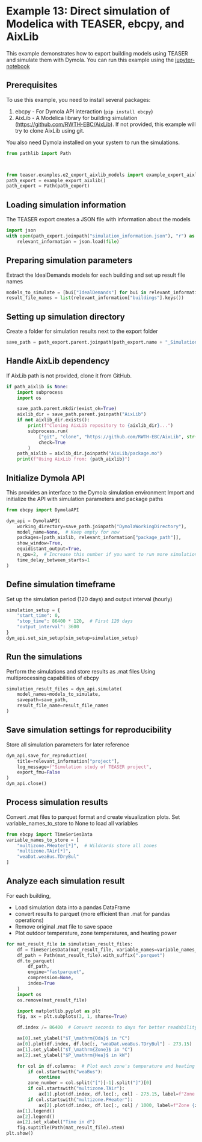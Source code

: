 
# Example 13: Direct simulation of Modelica with TEASER, ebcpy, and AixLib
This example demonstrates how to export building models using TEASER and simulate them with Dymola.
You can run this example using the [jupyter-notebook](https://mybinder.org/v2/gh/RWTH-EBC/TEASER/main?labpath=docs%2Fjupyter_notebooks)

## Prerequisites
To use this example, you need to install several packages:
1. ebcpy - For Dymola API interaction (`pip install ebcpy`)
2. AixLib - A Modelica library for building simulation (https://github.com/RWTH-EBC/AixLib).
  If not provided, this example will try to clone AixLib using git.

You also need Dymola installed on your system to run the simulations.

```python
from pathlib import Path



from teaser.examples.e2_export_aixlib_models import example_export_aixlib
path_export = example_export_aixlib()
path_export = Path(path_export)
```

## Loading simulation information
The TEASER export creates a JSON file with information about the models

```python
import json
with open(path_export.joinpath("simulation_information.json"), "r") as file:
    relevant_information = json.load(file)
```

## Preparing simulation parameters
Extract the IdealDemands models for each building and set up result file names

```python
models_to_simulate = [bui["IdealDemands"] for bui in relevant_information["buildings"].values()]
result_file_names = list(relevant_information["buildings"].keys())
```

## Setting up simulation directory
Create a folder for simulation results next to the export folder

```python
save_path = path_export.parent.joinpath(path_export.name + "_SimulationResults")
```

## Handle AixLib dependency
If AixLib path is not provided, clone it from GitHub.

```python
if path_aixlib is None:
    import subprocess
    import os

    save_path.parent.mkdir(exist_ok=True)
    aixlib_dir = save_path.parent.joinpath("AixLib")
    if not aixlib_dir.exists():
        print(f"Cloning AixLib repository to {aixlib_dir}...")
        subprocess.run(
            ["git", "clone", "https://github.com/RWTH-EBC/AixLib", str(aixlib_dir)],
            check=True
        )
    path_aixlib = aixlib_dir.joinpath("AixLib/package.mo")
    print(f"Using AixLib from: {path_aixlib}")
```

## Initialize Dymola API
This provides an interface to the Dymola simulation environment
Import and initialize the API with simulation parameters and package paths

```python
from ebcpy import DymolaAPI

dym_api = DymolaAPI(
    working_directory=save_path.joinpath("DymolaWorkingDirectory"),
    model_name=None,  # Keep empty for now
    packages=[path_aixlib, relevant_information["package_path"]],
    show_window=True,
    equidistant_output=True,
    n_cpu=2,  # Increase this number if you want to run more simulations in parallel.
    time_delay_between_starts=1
)
```

## Define simulation timeframe
Set up the simulation period (120 days) and output interval (hourly)

```python
simulation_setup = {
    "start_time": 0,
    "stop_time": 86400 * 120,  # First 120 days
    "output_interval": 3600
}
dym_api.set_sim_setup(sim_setup=simulation_setup)
```

## Run the simulations
Perform the simulations and store results as .mat files
Using multiprocessing capabilities of ebcpy

```python
simulation_result_files = dym_api.simulate(
    model_names=models_to_simulate,
    savepath=save_path,
    result_file_name=result_file_names
)
```

## Save simulation settings for reproducibility
Store all simulation parameters for later reference

```python
dym_api.save_for_reproduction(
    title=relevant_information["project"],
    log_message=f"Simulation study of TEASER project",
    export_fmu=False
)
dym_api.close()
```

## Process simulation results
Convert .mat files to parquet format and create visualization plots.
Set variable_names_to_store to None to load all variables

```python
from ebcpy import TimeSeriesData
variable_names_to_store = [
    "multizone.PHeater[*]",  # Wildcards store all zones
    "multizone.TAir[*]",
    "weaDat.weaBus.TDryBul"
]
```

## Analyze each simulation result
For each building,
- Load simulation data into a pandas DataFrame
- convert results to parquet (more efficient than .mat for pandas operations)
- Remove original .mat file to save space
- Plot outdoor temperature, zone temperatures, and heating power

```python
for mat_result_file in simulation_result_files:
    df = TimeSeriesData(mat_result_file, variable_names=variable_names_to_store).to_df()
    df_path = Path(mat_result_file).with_suffix(".parquet")
    df.to_parquet(
        df_path,
        engine="fastparquet",
        compression=None,
        index=True
    )
    import os
    os.remove(mat_result_file)

    import matplotlib.pyplot as plt
    fig, ax = plt.subplots(3, 1, sharex=True)

    df.index /= 86400  # Convert seconds to days for better readability

    ax[0].set_ylabel("$T_\mathrm{Oda}$ in °C")
    ax[0].plot(df.index, df.loc[:, "weaDat.weaBus.TDryBul"] - 273.15)
    ax[1].set_ylabel("$T_\mathrm{Zone}$ in °C")
    ax[2].set_ylabel("$P_\mathrm{Hea}$ in kW")

    for col in df.columns:  # Plot each zone's temperature and heating power
        if col.startswith("weaBus"):
            continue
        zone_number = col.split("[")[-1].split("]")[0]
        if col.startswith("multizone.TAir"):
            ax[1].plot(df.index, df.loc[:, col] - 273.15, label=f"Zone {zone_number}")
        if col.startswith("multizone.PHeater"):
            ax[2].plot(df.index, df.loc[:, col] / 1000, label=f"Zone {zone_number}")
    ax[1].legend()
    ax[2].legend()
    ax[2].set_xlabel("Time in d")
    fig.suptitle(Path(mat_result_file).stem)
plt.show()
```
